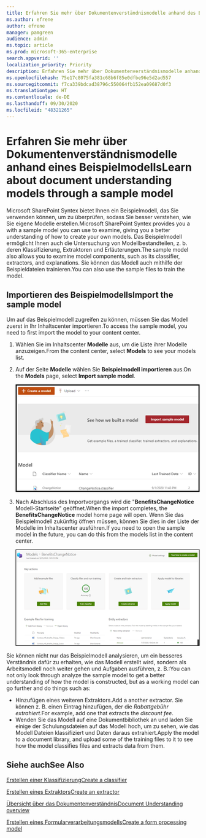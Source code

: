 ```yaml
---
title: Erfahren Sie mehr über Dokumentenverständnismodelle anhand des Beispielmodells
ms.author: efrene
author: efrene
manager: pamgreen
audience: admin
ms.topic: article
ms.prod: microsoft-365-enterprise
search.appverid: ''
localization_priority: Priority
description: Erfahren Sie mehr über Dokumentenverständnismodelle anhand des Beispielmodells
ms.openlocfilehash: 75e17c8075fa381c68b6f85e0dfbe96e5d2ad557
ms.sourcegitcommit: f7ca339bdcad38796c550064fb152ea09687d0f3
ms.translationtype: HT
ms.contentlocale: de-DE
ms.lasthandoff: 09/30/2020
ms.locfileid: "48321265"
---
```

# <a name="learn-about-document-understanding-models-through-a-sample-model"></a><span data-ttu-id="b5f2c-103">Erfahren Sie mehr über Dokumentenverständnismodelle anhand eines Beispielmodells</span><span class="sxs-lookup"><span data-stu-id="b5f2c-103">Learn about document understanding models through a sample model</span></span>

<span data-ttu-id="b5f2c-104">Microsoft SharePoint Syntex bietet Ihnen ein Beispielmodell, das Sie verwenden können, um zu überprüfen, sodass Sie besser verstehen, wie Sie eigene Modelle erstellen.</span><span class="sxs-lookup"><span data-stu-id="b5f2c-104">Microsoft SharePoint Syntex provides you a with a sample model you can use to examine, giving you a better understanding of how to create your own models.</span></span> <span data-ttu-id="b5f2c-105">Das Beispielmodell ermöglicht Ihnen auch die Untersuchung von Modellbestandteilen, z. b. deren Klassifizierung, Extraktoren und Erläuterungen.</span><span class="sxs-lookup"><span data-stu-id="b5f2c-105">The sample model also allows you to examine model components, such as its classifier, extractors, and explanations.</span></span> <span data-ttu-id="b5f2c-106">Sie können das Modell auch mithilfe der Beispieldateien trainieren.</span><span class="sxs-lookup"><span data-stu-id="b5f2c-106">You can also use the sample files to train the model.</span></span>

## <a name="import-the-sample-model"></a><span data-ttu-id="b5f2c-107">Importieren des Beispielmodells</span><span class="sxs-lookup"><span data-stu-id="b5f2c-107">Import the sample model</span></span>

<span data-ttu-id="b5f2c-108">Um auf das Beispielmodell zugreifen zu können, müssen Sie das Modell zuerst in Ihr Inhaltscenter importieren.</span><span class="sxs-lookup"><span data-stu-id="b5f2c-108">To access the sample model, you need to first import the model to your content center.</span></span>

1. <span data-ttu-id="b5f2c-109">Wählen Sie im Inhaltscenter **Modelle** aus, um die Liste ihrer Modelle anzuzeigen.</span><span class="sxs-lookup"><span data-stu-id="b5f2c-109">From the content center, select **Models** to see your models list.</span></span></br>
2. <span data-ttu-id="b5f2c-110">Auf der Seite **Modelle** wählen Sie **Beispielmodell importieren** aus.</span><span class="sxs-lookup"><span data-stu-id="b5f2c-110">On the **Models** page, select **Import sample model**.</span></span></br>

    ![Beispielmodell importieren](../media/content-understanding/import-sample-model.png) </br>

3. <span data-ttu-id="b5f2c-112">Nach Abschluss des Importvorgangs wird die "**BenefitsChangeNotice** Modell-Startseite" geöffnet.</span><span class="sxs-lookup"><span data-stu-id="b5f2c-112">When the import completes, the **BenefitsChangeNotice** model home page will open.</span></span> <span data-ttu-id="b5f2c-113">Wenn Sie das Beispielmodell zukünftig öffnen müssen, können Sie dies in der Liste der Modelle im Inhaltscenter ausführen.</span><span class="sxs-lookup"><span data-stu-id="b5f2c-113">If you need to open the sample model in the future, you can do this from the models list in the content center.</span></span> </br>

     ![Beispiel-Startseite](../media/content-understanding/sample-home-page.png)</br>

<span data-ttu-id="b5f2c-115">Sie können nicht nur das Beispielmodell analysieren, um ein besseres Verständnis dafür zu erhalten, wie das Modell erstellt wird, sondern als Arbeitsmodell noch weiter gehen und Aufgaben ausführen, z. B.:</span><span class="sxs-lookup"><span data-stu-id="b5f2c-115">You can not only look through analyze the sample model to get a better understanding of how the model is constructed, but as a working model can go further and do things such as:</span></span>

- <span data-ttu-id="b5f2c-116">Hinzufügen eines weiteren Extraktors.</span><span class="sxs-lookup"><span data-stu-id="b5f2c-116">Add a another extractor.</span></span> <span data-ttu-id="b5f2c-117">Sie können z. B. einen Eintrag hinzufügen, der die *Rabattgebühr extrahiert*.</span><span class="sxs-lookup"><span data-stu-id="b5f2c-117">For example, add one that extracts the *discount fee*.</span></span>
- <span data-ttu-id="b5f2c-118">Wenden Sie das Modell auf eine Dokumentbibliothek an und laden Sie einige der Schulungsdateien auf das Modell hoch, um zu sehen, wie das Modell Dateien klassifiziert und Daten daraus extrahiert.</span><span class="sxs-lookup"><span data-stu-id="b5f2c-118">Apply the model to a document library, and upload some of the training files to it to see how the model classifies files and extracts data from them.</span></span>


## <a name="see-also"></a><span data-ttu-id="b5f2c-119">Siehe auch</span><span class="sxs-lookup"><span data-stu-id="b5f2c-119">See Also</span></span>
[<span data-ttu-id="b5f2c-120">Erstellen einer Klassifizierung</span><span class="sxs-lookup"><span data-stu-id="b5f2c-120">Create a classifier</span></span>](create-a-classifier.md)

[<span data-ttu-id="b5f2c-121">Erstellen eines Extraktors</span><span class="sxs-lookup"><span data-stu-id="b5f2c-121">Create an extractor</span></span>](create-an-extractor.md)

[<span data-ttu-id="b5f2c-122">Übersicht über das Dokumentenverständnis</span><span class="sxs-lookup"><span data-stu-id="b5f2c-122">Document Understanding overview</span></span>](document-understanding-overview.md)

[<span data-ttu-id="b5f2c-123">Erstellen eines Formularverarbeitungsmodells</span><span class="sxs-lookup"><span data-stu-id="b5f2c-123">Create a form processing model</span></span>](create-a-form-processing-model.md)  
